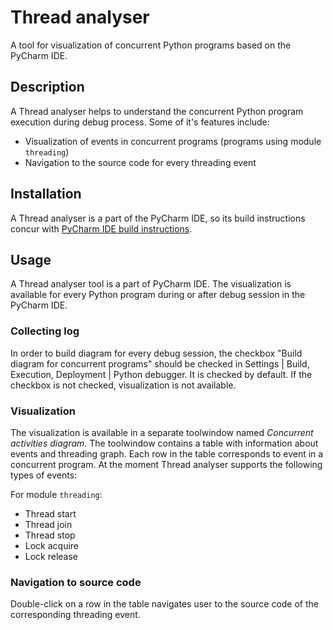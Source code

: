 # Thread analyser

A tool for visualization of concurrent Python programs based on the PyCharm IDE.

## Description

A Thread analyser helps to understand the concurrent Python program execution during debug process.
Some of it's features include:

* Visualization of events in concurrent programs (programs using module `threading`)
* Navigation to the source code for every threading event

## Installation

A Thread analyser is a part of the PyCharm IDE, so its build instructions concur with
[PyCharm IDE build instructions](https://github.com/JetBrains/intellij-community/blob/master/README.md).

## Usage

A Thread analyser tool is a part of PyCharm IDE. The visualization is available for every Python program during or after debug session in
the PyCharm IDE.

### Collecting log

In order to build diagram for every debug session, the checkbox "Build diagram for concurrent programs" should be checked in
Settings | Build, Execution, Deployment | Python debugger. It is checked by default. If the checkbox is not checked, visualization is
 not available.

### Visualization

The visualization is available in a separate toolwindow named *Concurrent activities diagram*. The toolwindow contains a table with information about
events and threading graph. Each row in the table corresponds to event in a concurrent program. At the moment Thread analyser supports
the following types of events:
 
For module `threading`:
* Thread start
* Thread join
* Thread stop
* Lock acquire
* Lock release

### Navigation to source code

Double-click on a row in the table navigates user to the source code of the corresponding threading event.





 



